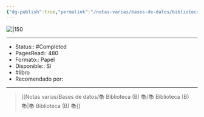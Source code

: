 ```yaml
---
{"dg-publish":true,"permalink":"/notas-varias/bases-de-datos/biblioteca-b/b-lagrimas-en-la-lluvia/"}
---
```



![|150](http://books.google.com/books/content?id=sLTfBgAAQBAJ&printsec=frontcover&img=1&zoom=1&edge=curl&source=gbs_api)

---

- Status:: #Completed 
- PagesRead:: 480 
- Formato:: Papel
- Disponible:: Sí
- #libro
- Recomendado por: 

---

> [[Notas varias/Bases de datos/📚 Biblioteca (B) 📚/📚 Biblioteca (B) 📚\|📚 Biblioteca (B) 📚]]